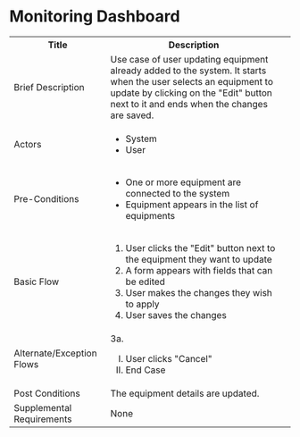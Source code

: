 # Monitoring Dashboard

<table>
  <tr>
    <th> Title </th>
    <th> Description </th>
  </tr>
  <tr>
    <td> Brief Description </td>
    <td>
      Use case of user updating equipment already added to the system. It starts when the user selects an equipment to update by clicking on the "Edit" button next to it and ends when the changes are saved.
    </td>
  </tr>
  <tr>
    <td> Actors </td>
    <td>
      <ul>
          <li>System</li>
          <li>User</li>
      </ul>
    </td>
  </tr>
  <tr>
    <td> Pre-Conditions </td>
    <td>
      <ul>
          <li>One or more equipment are connected to the system</li>
          <li>Equipment appears in the list of equipments</li>
      </ul>
    </td>
  </tr>
  <tr>
    <td> Basic Flow </td>
    <td>
      <ol>
          <li>User clicks the "Edit" button next to the equipment they want to update</li>
          <li>A form appears with fields that can be edited</li>
          <li>User makes the changes they wish to apply</li>
          <li>User saves the changes</li>
      </ol>
    </td>
  </tr>
  <tr>
    <td> Alternate/Exception Flows </td>
    <td>
      3a. <ol type="I">
        <li>User clicks "Cancel"</li>
        <li>End Case</li>
      </ol>
    </td>
  <tr>
    <td> Post Conditions </td>
    <td>
        The equipment details are updated.
    <td>
  </tr>
  <tr>
    <td>Supplemental Requirements</td>
    <td>None</td>
  </tr>
<table>
